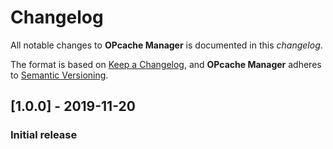# Changelog
All notable changes to **OPcache Manager** is documented in this *changelog*.

The format is based on [Keep a Changelog](https://keepachangelog.com/en/1.0.0/), and **OPcache Manager** adheres to [Semantic Versioning](https://semver.org/spec/v2.0.0.html).

## [1.0.0] - 2019-11-20
### Initial release